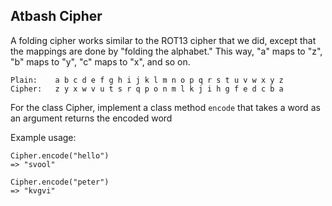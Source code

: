 ## Atbash Cipher

A folding cipher works similar to the ROT13 cipher that we did, except that the mappings are done by "folding the alphabet." This way, "a" maps to "z", "b" maps to "y", "c" maps to "x", and so on.

```
Plain:    a b c d e f g h i j k l m n o p q r s t u v w x y z
Cipher:   z y x w v u t s r q p o n m l k j i h g f e d c b a
```

For the class Cipher, implement a class method `encode` that takes a word as an argument returns the encoded word

Example usage:

```
Cipher.encode("hello")
=> "svool"

Cipher.encode("peter")
=> "kvgvi"

```